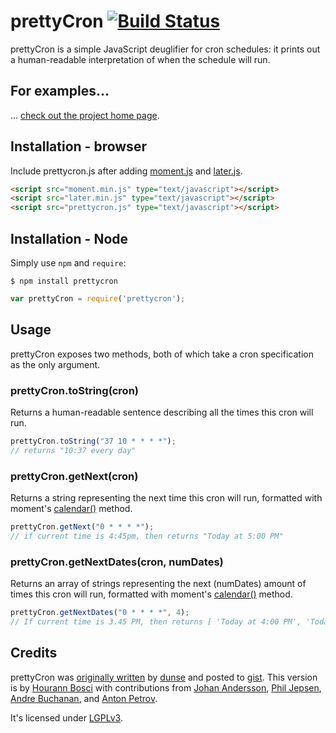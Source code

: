 # prettyCron [![Build Status](https://travis-ci.org/azza-bazoo/prettycron.svg?branch=master)](https://travis-ci.org/azza-bazoo/prettycron)

prettyCron is a simple JavaScript deuglifier for cron schedules: it prints out a human-readable interpretation of when the schedule will run.

## For examples...

... [check out the project home page](http://azza-bazoo.github.io/prettycron/).


## Installation - browser

Include prettycron.js after adding [moment.js](http://momentjs.com/) and [later.js](https://github.com/bunkat/later).

```html
<script src="moment.min.js" type="text/javascript"></script>
<script src="later.min.js" type="text/javascript"></script>
<script src="prettycron.js" type="text/javascript"></script>
```


## Installation - Node

Simply use `npm` and `require`:

```
$ npm install prettycron
```

```js
var prettyCron = require('prettycron');
```


## Usage

prettyCron exposes two methods, both of which take a cron specification as the only argument.

### prettyCron.toString(cron)

Returns a human-readable sentence describing all the times this cron will run.

```js
prettyCron.toString("37 10 * * * *");
// returns "10:37 every day"
```

### prettyCron.getNext(cron)

Returns a string representing the next time this cron will run, formatted with moment's [calendar()](http://momentjs.com/docs/#/displaying/calendar-time/) method.

```js
prettyCron.getNext("0 * * * *");
// if current time is 4:45pm, then returns "Today at 5:00 PM"
```

### prettyCron.getNextDates(cron, numDates)

Returns an array of strings representing the next (numDates) amount of times this cron will run, formatted with moment's [calendar()](http://momentjs.com/docs/#/displaying/calendar-time/) method.

```js
prettyCron.getNextDates("0 * * * *", 4);
// If current time is 3.45 PM, then returns [ 'Today at 4:00 PM', 'Today at 5:00 PM', 'Today at 6:00 PM', 'Today at 7:00 PM' ]
```

## Credits

prettyCron was [originally written](http://dsysadm.blogspot.com.au/2012/09/human-readable-cron-expressions-using.html) by [dunse](https://github.com/dunse) and posted to [gist](https://gist.github.com/dunse/3714957). This version is by [Hourann Bosci](http://hourann.com/) with contributions from [Johan Andersson](https://github.com/anderssonjohan), [Phil Jepsen](https://github.com/wired8), [Andre Buchanan](https://github.com/andrebuchanan), and [Anton Petrov](https://github.com/itsmepetrov).

It's licensed under [LGPLv3](http://www.gnu.org/copyleft/lesser.html).
